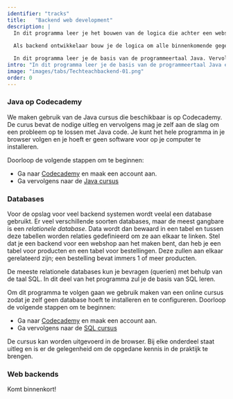 ```yaml
---
identifier: "tracks"
title:	 "Backend web development"
description: |
  In dit programma leer je het bouwen van de logica die achter een website leeft. Denk bijvoorbeeld aan het boeken van een vlucht; de gebruiker klikt op een website op 'boeken' en de backend gaat vervolgens aan de slag om de boeking door te voeren, op te slaan en bevestigingen te versturen, bijvoorbeeld per email.
                        
  Als backend ontwikkelaar bouw je de logica om alle binnenkomende gegevens van gebruiker te valideren, opslaan in structuren en uit te lezen. Tevens gebruik je vaak externe systemen om bijvoorbeeld email of notificaties te kunnen versturen.

  In dit programma leer je de basis van de programmeertaal Java. Vervolgens ga je een web backend ontwikkelen die kan reageren op verschillende verzoeken vanuit het web. De backend zal data gaan lezen en schrijven in een opslag systeem; een database genaamd PostgreSQL.
intro: "In dit programma leer je de basis van de programmeertaal Java en databases. Dit zijn de bouwstenen voor het maken van een web-backend waarmee je uiteindelijk een werkend web systeem kunt bouwen. We beginnen met Java, duiken vervolgens in databases en bouwen als laatste een web backend met beide geleerde technieken."
image: "images/tabs/Techteachbackend-01.png"
order: 0
---
```


### Java op Codecademy

We maken gebruik van de Java cursus die beschikbaar is op Codecademy. De curus bevat de nodige uitleg en vervolgens mag je zelf aan de slag om een probleem op te lossen met Java code. Je kunt het hele programma in je browser volgen en je hoeft er geen software voor op je computer te installeren.

Doorloop de volgende stappen om te beginnen:

* Ga naar [Codecademy](https://www.codecademy.com/) en maak een account aan.
* Ga vervolgens naar de [Java cursus](https://www.codecademy.com/learn/learn-java)

### Databases

Voor de opslag voor veel backend systemen wordt veelal een database gebruikt. Er veel verschillende soorten databases, maar de meest gangbare is een _relationele database_. Data wordt dan bewaard in een tabel en tussen deze tabellen worden relaties gedefinieerd om ze aan elkaar te linken. Stel dat je een backend voor een webshop aan het maken bent, dan heb je een tabel voor producten en een tabel voor bestellingen. Deze zullen aan elkaar gerelateerd zijn; een bestelling bevat immers 1 of meer producten.

De meeste relationele databases kun je bevragen (querien) met behulp van de taal SQL. In dit deel van het programma zul je de basis van SQL leren.

Om dit programma te volgen gaan we gebruik maken van een online cursus zodat je zelf geen database hoeft te installeren en te configureren. Doorloop de volgende stappen om te beginnen:

* Ga naar [Codecademy](https://www.codecademy.com/) en maak een account aan.
* Ga vervolgens naar de [SQL cursus](https://www.codecademy.com/learn/learn-sql)

De cursus kan worden uitgevoerd in de browser. Bij elke onderdeel staat uitleg en is er de gelegenheid om de opgedane kennis in de praktijk te brengen.

### Web backends

Komt binnenkort!
